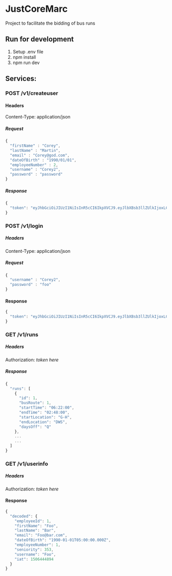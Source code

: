 # JustCoreMarc
Project to facilitate the bidding of bus runs  

## Run for development
1. Setup .env file  
2. npm install  
3. npm run dev  

## Services:
  
### POST /v1/createuser
#### Headers
Content-Type: application/json  
##### Request
```javascript
{
  "firstName" : "Corey",
  "lastName" : "Martin",
  "email" : "Corey@god.com",
  "dateOfBirth" : "1990/01/01",
  "employeeNumber" : 2,
  "username" : "Corey2",
  "password" : "password"
}
```
##### Response
```javascript
{
  "token": "eyJhbGciOiJIUzI1NiIsInR5cCI6IkpXVCJ9.eyJlbXBsb3llZUlkIjoxLCJmaXJzdE5hbWUiOiJDb3JleSIsImxhc3ROYW1lIjoiTWFydGluIiwiZW1haWwiOiJDb3JleUBnb2QU9mQmlydGgiOiIxOTkwLTAxLTAxVDA1OjAwOjAwLjAwMFoiLCJlbXBsb3llZU51bWJlciI6MSwic2VuaW9yaXR5IjpudWxsLCJ1c2VybmFtZSI6IkNvcmV5IiwiaWF0IjoxNTA2NDQ0ODk0fQ.lvW_3YzM3XHDbdY6ql8-o3-K0WJ7OGnE3CSRs0sB2-E"
}
```

### POST /v1/login
##### Headers
Content-Type: application/json  
##### Request 
```javascript
{
  "username" : "Corey2",
  "password" : "foo"
}
```
#### Response
```javascript
{
  "token": "eyJhbGciOiJIUzI1NiIsInR5cCI6IkpXVCJ9.eyJlbXBsb3llZUlkIjoxLCJmaXJzdE5hbWUiOiJDb3JleSIsImxhc3ROYW1lIjoiTWFydGluIiwiZW1haWwiOiJDb3JleUBnb2QU9mQmlydGgiOiIxOTkwLTAxLTAxVDA1OjAwOjAwLjAwMFoiLCJlbXBsb3llZU51bWJlciI6MSwic2VuaW9yaXR5IjpudWxsLCJ1c2VybmFtZSI6IkNvcmV5IiwiaWF0IjoxNTA2NDQ0ODk0fQ.lvW_3YzM3XHDbdY6ql8-o3-K0WJ7OGnE3CSRs0sB2-E"
}
```

### GET /v1/runs
##### Headers
Authorization: _token here_  
##### Response
```javascript
{
  "runs": [
    {
      "id": 1,
      "busRoute": 1,
      "startTime": "06:22:00",
      "endTime": "02:48:00",
      "startLocation": "G-H",
      "endLocation": "DWS",
      "daysOff": "Q"
    },
    ...
    ...
  ]
}
```

### GET /v1/userinfo
##### Headers
Authorization: _token here_  
#### Response
```javascript
{
  "decoded": {
    "employeeId": 1,
    "firstName": "Foo",
    "lastName": "Bar",
    "email": "Foo@bar.com",
    "dateOfBirth": "1990-01-01T05:00:00.000Z",
    "employeeNumber": 1,
    "seniority": 353,
    "username": "Foo",
    "iat": 1506444894
  }
}
```